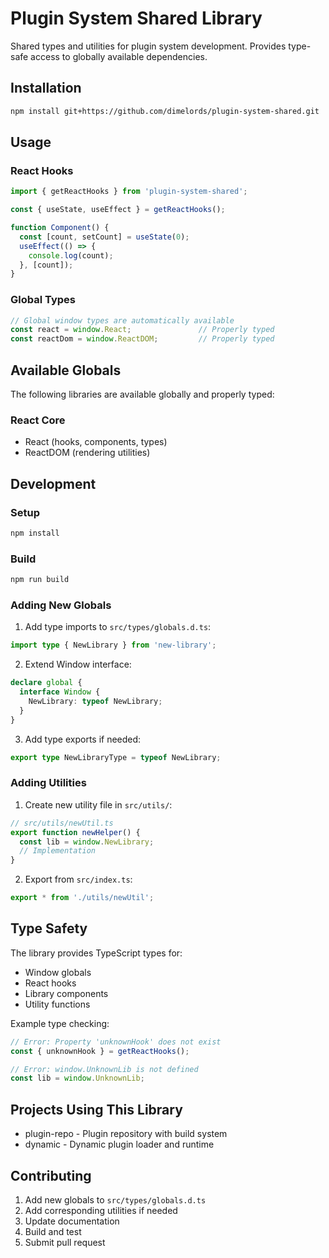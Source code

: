 # Plugin System Shared Library

Shared types and utilities for plugin system development. Provides type-safe access to globally available dependencies.

## Installation

```bash
npm install git+https://github.com/dimelords/plugin-system-shared.git
```

## Usage

### React Hooks
```typescript
import { getReactHooks } from 'plugin-system-shared';

const { useState, useEffect } = getReactHooks();

function Component() {
  const [count, setCount] = useState(0);
  useEffect(() => {
    console.log(count);
  }, [count]);
}
```

### Global Types
```typescript
// Global window types are automatically available
const react = window.React;               // Properly typed
const reactDom = window.ReactDOM;         // Properly typed
```

## Available Globals

The following libraries are available globally and properly typed:

### React Core
- React (hooks, components, types)
- ReactDOM (rendering utilities)

## Development

### Setup
```bash
npm install
```

### Build
```bash
npm run build
```

### Adding New Globals

1. Add type imports to `src/types/globals.d.ts`:
```typescript
import type { NewLibrary } from 'new-library';
```

2. Extend Window interface:
```typescript
declare global {
  interface Window {
    NewLibrary: typeof NewLibrary;
  }
}
```

3. Add type exports if needed:
```typescript
export type NewLibraryType = typeof NewLibrary;
```

### Adding Utilities

1. Create new utility file in `src/utils/`:
```typescript
// src/utils/newUtil.ts
export function newHelper() {
  const lib = window.NewLibrary;
  // Implementation
}
```

2. Export from `src/index.ts`:
```typescript
export * from './utils/newUtil';
```

## Type Safety

The library provides TypeScript types for:
- Window globals
- React hooks
- Library components
- Utility functions

Example type checking:
```typescript
// Error: Property 'unknownHook' does not exist
const { unknownHook } = getReactHooks();

// Error: window.UnknownLib is not defined
const lib = window.UnknownLib;
```

## Projects Using This Library

- plugin-repo - Plugin repository with build system
- dynamic - Dynamic plugin loader and runtime

## Contributing

1. Add new globals to `src/types/globals.d.ts`
2. Add corresponding utilities if needed
3. Update documentation
4. Build and test
5. Submit pull request